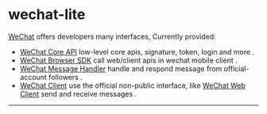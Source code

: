 wechat-lite
===========

[WeChat](mp.weixin.qq.com) offers developers many interfaces, Currently provided:

+ [WeChat Core API](./api.md) low-level core apis, signature, token, login and more .
+ [WeChat Browser SDK](./browser.md) call web/client apis in  wechat mobile client .
+ [WeChat Message Handler](./server.md) handle and respond message from official-account followers .
+ [WeChat Client](./client.md) use the official non-public interface, like [WeChat Web Client](wx.qq.com) send and receive messages .

---
